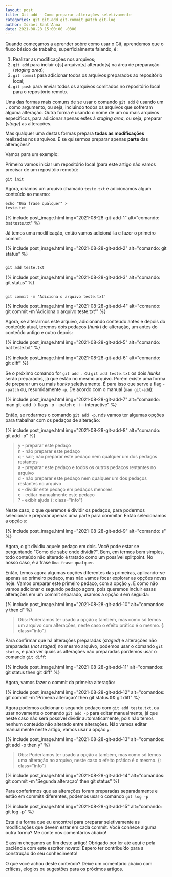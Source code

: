 ```yaml
---
layout: post
title: Git add - Como preparar alterações seletivamente
categories: git git-add git-commit patch git-log
author: Israel Sant'Anna
date: 2021-08-28 15:00:00 -0300
---
```


Quando começamos a aprender sobre como usar o Git, aprendemos que o fluxo básico de trabalho, superficialmente falando, é:

1. Realizar as modificações nos arquivos;
2. `git add` para incluir o[s] arquivo[s] alterado[s] na área de preparação (_staging area_);
3. `git commit` para adicionar todos os arquivos preparados ao repositório local;
4. `git push` para enviar todos os arquivos comitados no repositório local para o repositório remoto.

Uma das formas mais comuns de se usar o comando `git add` é usando um `.` como argumento, ou seja, incluindo todos os arquivos que sofreram alguma alteração.
Outra forma é usando o nome de um ou mais arquivos específicos, para adicionar apenas estes à _staging area_, ou seja, preparar (_stage_) as alterações.

Mas qualquer uma destas formas prepara **todas as modificações** realizadas nos arquivos. E se quisermos preparar apenas **parte** das alterações?

Vamos para um exemplo:

Primeiro vamos iniciar um repositório local (para este artigo não vamos precisar de um repositóio remoto):

<code class="prompt">git init</code>

Agora, criamos um arquivo chamado `teste.txt` e adicionamos algum conteúdo ao mesmo:

<code class="prompt">echo "Uma frase qualquer" > teste.txt</code>

{% include post_image.html
  img="2021-08-28-git-add-1"
  alt="comando: bat teste.txt"
%}

Já temos uma modificação, então vamos adicioná-la e fazer o primeiro commit:

{% include post_image.html
  img="2021-08-28-git-add-2"
  alt="comando: git status"
%}

<code class="prompt">
git add teste.txt
</code>

{% include post_image.html
  img="2021-08-28-git-add-3"
  alt="comando: git status"
%}

<code class="prompt">
git commit -m 'Adiciona o arquivo teste.txt'
</code>

{% include post_image.html
  img="2021-08-28-git-add-4"
  alt="comando: git commit -m 'Adiciona o arquivo teste.txt'"
%}

Agora, se alterarmos este arquivo, adicionando conteúdo antes e depois do conteúdo atual, teremos dois pedaços (_hunk_) de alteração, um antes do conteúdo antigo e outro depois:

{% include post_image.html
  img="2021-08-28-git-add-5"
  alt="comando: bat teste.txt"
%}

{% include post_image.html
  img="2021-08-28-git-add-6"
  alt="comando: git diff"
%}

Se o próximo comando for `git add .` ou `git add teste.txt` os dois _hunks_ serão preparados, já que estão no mesmo arquivo.
Porém existe uma forma de preparar um ou mais _hunks_ seletivamente. É para isso que serve a flag `--patch` ou, resumidamente `-p`. De acordo com o manual (`man git-add`):

{% include post_image.html
  img="2021-08-28-git-add-7"
  alt="comando: man git-add -> flags -p --patch e -i --interactive"
%}

Então, se rodarmos o comando `git add -p`, nós vamos ter algumas opções para trabalhar com os pedaços de alteração:

{% include post_image.html
  img="2021-08-28-git-add-8"
  alt="comando: git add -p"
%}

> y - preparar este pedaço\
> n - não preparar este pedaço\
> q - sair; não preparar este pedaço nem qualquer um dos pedaços restantes\
> a - preparar este pedaço e todos os outros pedaços restantes no arquivo\
> d - não preparar este pedaço nem qualquer um dos pedaços restantes no arquivo\
> s - dividir este pedaço em pedaços menores\
> e - editar manualmente este pedaço\
> ? - exibir ajuda
{: class="info"}

Neste caso, o que queremos é dividir os pedaços, para podermos selecionar e preparar apenas uma parte para commitar. Então selecionamos a opção `s`:

{% include post_image.html
  img="2021-08-28-git-add-9"
  alt="comando: s"
%}

Agora, o git dividiu aquele pedaço em dois. Você pode estar se perguntando "Como ele sabe onde dividir?". Bem, em termos bem simples, todo conteúdo não alterado é tratado como um possível splitpoint. No nosso caso, é a frase `Uma frase qualquer`.

Então, temos agora algumas opções diferentes das primeiras, aplicando-se apenas ao primeiro pedaço, mas não vamos focar explorar as opções novas hoje. Vamos preparar este primeiro pedaço, com a opção `y`. E como não vamos adicionar o segundo pedaço agora, pois queremos incluir essas alterações em um commit separado, usamos a opção `d` em seguida:

{% include post_image.html
  img="2021-08-28-git-add-10"
  alt="comandos: y then d"
%}

> Obs: Poderíamos ter usado a opção `q` também, mas como só temos um arquivo com alterações, neste caso o efeito prático é o mesmo.
{: class="info"}

Para confirmar que há alterações preparadas (_staged_) e alterações não preparadas (_not staged_) no mesmo arquivo, podemos usar o comando `git status`, e para ver quais as alterações não preparadas pordemos usar o comando `git diff`:

{% include post_image.html
  img="2021-08-28-git-add-11"
  alt="comandos: git status then git diff"
%}

Agora, vamos fazer o commit da primeira alteração:

{% include post_image.html
  img="2021-08-28-git-add-12"
  alt="comandos: git commit -m 'Primeira alteraçao' then git status && git diff"
%}

Agora podemos adicionar o segundo pedaço com `git add teste.txt`, ou usar novamente o comando `git add -p` para editar manualmente, já que neste caso não será possível dividir automaticamente, pois não temos nenhum conteúdo não alterado entre alterações.
Não vamos editar manualmente neste artigo, vamos usar a opção `y`:

{% include post_image.html
  img="2021-08-28-git-add-13"
  alt="comandos: git add -p then y"
%}

> Obs: Poderíamos ter usado a opção `a` também, mas como só temos uma alteração no arquivo, neste caso o efeito prático é o mesmo.
{: class="info"}

{% include post_image.html
  img="2021-08-28-git-add-14"
  alt="comandos: git commit -m 'Segunda alteraçao' then git status"
%}

Para conferirmos que as alterações foram preparadas separadamente e estão em commits diferentes, podemos usar o comando `git log -p`

{% include post_image.html
  img="2021-08-28-git-add-15"
  alt="comando: git log -p"
%}

Esta é a forma que eu encontrei para preparar seletivamente as modificações que devem estar em cada commit. Você conhece alguma outra forma? Me conte nos comentários abaixo!

E assim chegamos ao fim deste artigo! Obrigado por ler até aqui e pela paciência com este escritor novato! Espero ter contribuído para a construção do seu conhecimento!

O que você achou deste conteúdo? Deixe um comentário abaixo com críticas, elogios ou sugestões para os próximos artigos.